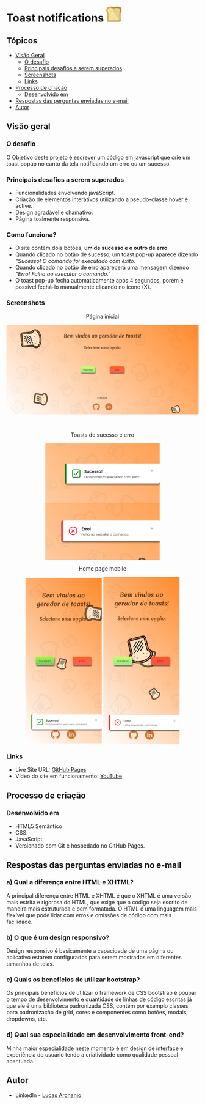 # Toast notifications <img src="https://github.com/Lucasarkh/toast-notification/blob/main/favicon.png" style="width: 40px; height: 40px;">

## Tópicos

- [Visão Geral](#visão-Geral)
  - [O desafio](#o-desafio)
  - [Principais desafios a serem superados](#principais-desafios-a-serem-superados)
  - [Screenshots](#screenshots)
  - [Links](#links)
- [Processo de criação](#processo-de-criação)
  - [Desenvolvido em](#desenvolvido-em)
- [Respostas das perguntas enviadas no e-mail](#respostas-das-perguntas-enviadas-no-e-mail)
- [Autor](#autor)

## Visão geral

### O desafio

O Objetivo deste projeto é escrever um código em javascript que crie um toast popup no canto da tela notificando um erro ou um sucesso.

### Principais desafios a serem superados

- Funcionalidades envolvendo javaScript.
- Criação de elementos interativos utilizando a pseudo-classe hover e active.
- Design agradável e chamativo.
- Página toalmente responsiva.

### Como funciona?

- O site contém dois botões, **um de sucesso e o outro de erro**. <br>
- Quando clicado no botão de sucesso, um toast pop-up aparece dizendo *"Sucesso! O comando foi executado com êxito.* <br>
- Quando clicado no botão de erro aparecerá uma mensagem dizendo *"Erro! Falha ao executar o comando."*<br>
- O toast pop-up fecha automaticamente após 4 segundos, porém é possível fechá-lo manualmente clicando no ícone (X).

### Screenshots

<p align="center"> Página inicial </p>
<p align="center">
  <img align="center" src="https://github.com/Lucasarkh/toast-notification/blob/main/Screenshots/01.png" width="800" title="Página inicial">
</p>
<br>
<p align="center"> Toasts de sucesso e erro </p>
<p align="center">
  <img align="center" src="https://github.com/Lucasarkh/toast-notification/blob/main/Screenshots/02.png" width="300" title="toast de sucesso">
  <img align="center" src="https://github.com/Lucasarkh/toast-notification/blob/main/Screenshots/03.png" width="300" title="toast de erro">
</p>


<p align="center"> Home page mobile </p>
<p align="center">
  <img align="center" src="https://github.com/Lucasarkh/toast-notification/blob/main/Screenshots/04.png" width="200" title="mobile success toast">
    <img align="center" src="https://github.com/Lucasarkh/toast-notification/blob/main/Screenshots/05.png" width="200" title="mobile success toast">
</p>

### Links

- Live Site URL: [GitHub Pages](https://lucasarkh.github.io/toast-notification//)
- Vídeo do site em funcionamento: [YouTube](https://youtu.be/iBgP4_vcFL0)

## Processo de criação

### Desenvolvido em

- HTML5 Semântico
- CSS.
- JavaScript.
- Versionado com Git e hospedado no GitHub Pages.

## Respostas das perguntas enviadas no e-mail

### a) Qual a diferença entre HTML e XHTML?
A principal diferença entre HTML e XHTML é que o XHTML é uma versão mais estrita e rigorosa do HTML, que exige que o código seja escrito de maneira mais estruturada e bem formatada. O HTML é uma linguagem mais flexível que pode lidar com erros e omissões de código com mais facilidade.

### b) O que é um design responsivo?
Design responsivo é basicamente a capacidade de uma página ou aplicativo estarem configurados para serem mostrados em diferentes tamanhos de telas.

### c) Quais os benefícios de utilizar bootstrap?
Os principais benefícios de utilizar o framework de CSS bootstrap é poupar o tempo de desenvolvimento e quantidade de linhas de código escritas já que ele é uma biblioteca padronizada CSS, contém por exemplo classes para padronização de grid, cores e componentes como botões, modais, dropdowns, etc.

### d) Qual sua especialidade em desenvolvimento front-end?
Minha maior especialidade neste momento é em design de interface e experiência do usuário tendo a criatividade como qualidade pessoal acentuada.

## Autor

- LinkedIn - [Lucas Archanjo](https://www.linkedin.com/in/lucasarkh)
